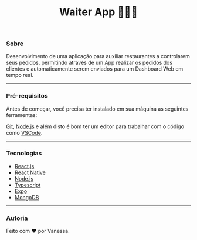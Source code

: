<h1 align="center">Waiter App 👩🏻‍🍳</h1>​

### Sobre

Desenvolvimento de uma aplicação para auxiliar restaurantes a controlarem seus pedidos, permitindo através de um App realizar os pedidos dos clientes e automaticamente serem enviados para um Dashboard Web em tempo real.

---
### Pré-requisitos

Antes de começar, você precisa ter instalado em sua máquina as seguintes ferramentas:

[Git](https://git-scm.com), [Node.js](https://nodejs.org/en/) e além disto é bom ter um editor para trabalhar com o código como [VSCode](https://code.visualstudio.com/).

---
### Tecnologias

- [React.js](https://reactjs.org/)
- [React Native](https://reactnative.dev/)
- [Node.js](https://nodejs.org/en/)
- [Typescript](https://www.typescriptlang.org/)
- [Expo](https://expo.dev/)
- [MongoDB](https://www.mongodb.com/home)


---
 ### Autoria

<p>Feito com ❤️ por Vanessa.</p>
